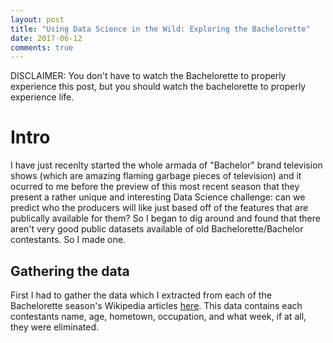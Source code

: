```yaml
---
layout: post
title: "Using Data Science in the Wild: Exploring the Bachelorette"
date: 2017-06-12
comments: true
---
```


DISCLAIMER: You don't have to watch the Bachelorette to properly experience this post, but you should watch the bachelorette to properly experience life.

# Intro

I have just recenlty started the whole armada of "Bachelor" brand television shows (which are amazing flaming garbage pieces of television) and it ocurred to me before the preview of this most recent season that they present a rather unique and interesting Data Science challenge: can we predict who the producers will like just based off of the features that are publically available for them? So I began to dig around and found that there aren't very good public datasets available of old Bachelorette/Bachelor contestants. So I made one.

## Gathering the data

First I had to gather the data which I extracted from each of the Bachelorette season's Wikipedia articles [here](https://en.wikipedia.org/wiki/The_Bachelorette). This data contains each contestants name, age, hometown, occupation, and what week, if at all, they were eliminated.

